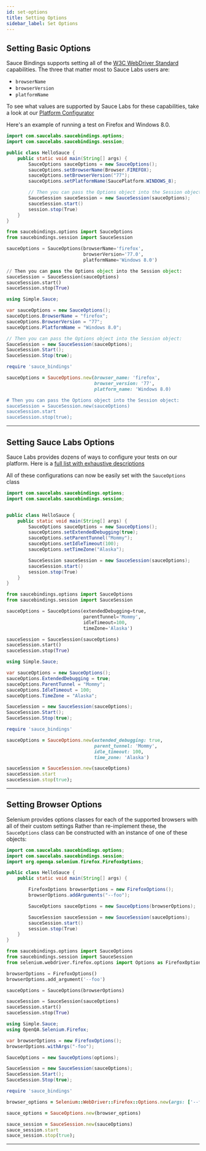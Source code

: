 ```yaml
---
id: set-options
title: Setting Options
sidebar_label: Set Options
---
```


## Setting Basic Options

Sauce Bindings supports setting all of the [W3C WebDriver Standard](https://www.w3.org/TR/webdriver/)
capabilities. The three that matter most to Sauce Labs users are: 
* `browserName`
* `browserVersion`
* `platformName`

To see what values are supported by Sauce Labs for these capabilities, take a look at our
[Platform Configurator](https://wiki.saucelabs.com/display/DOCS/Platform+Configurator#/)

Here's an example of running a test on Firefox and Windows 8.0.

<!--DOCUSAURUS_CODE_TABS-->
<!--Java-->

```java
import com.saucelabs.saucebindings.options;
import com.saucelabs.saucebindings.session;

public class HelloSauce {
    public static void main(String[] args) {
        SauceOptions sauceOptions = new SauceOptions();
        sauceOptions.setBrowserName(Browser.FIREFOX);
        sauceOptions.setBrowserVersion("77");
        sauceOptions.setPlatformName(SaucePlatform.WINDOWS_8);

        // Then you can pass the Options object into the Session object:
        SauceSession sauceSession = new SauceSession(sauceOptions);
        sauceSession.start()
        session.stop(True)
    }
}
```

<!--Python-->
```python
from saucebindings.options import SauceOptions
from saucebindings.session import SauceSession

sauceOptions = SauceOptions(browserName='firefox', 
                            browserVersion='77.0', 
                            platformName='Windows 8.0')

// Then you can pass the Options object into the Session object:
sauceSession = SauceSession(sauceOptions)
sauceSession.start()
sauceSession.stop(True)
```
<!--C#-->

```c#
using Simple.Sauce;

var sauceOptions = new SauceOptions();
sauceOptions.BrowserName = "firefox";
sauceOptions.BrowserVersion = "77";
sauceOptions.PlatformName = "Windows 8.0";

// Then you can pass the Options object into the Session object:
SauceSession = new SauceSession(sauceOptions);
SauceSession.Start();
SauceSession.Stop(true);
```
<!--Ruby-->
```ruby
require 'sauce_bindings'

sauceOptions = SauceOptions.new(browser_name: 'firefox',
                                browser_version: '77',
                                platform_name: 'Windows 8.0)

# Then you can pass the Options object into the Session object:
sauceSession = SauceSession.new(sauceOptions)
sauceSession.start
sauceSession.stop(true);
```
<!--END_DOCUSAURUS_CODE_TABS-->

___

## Setting Sauce Labs Options

Sauce Labs provides dozens of ways to configure your tests on our platform.
Here is a [full list with exhaustive descriptions](https://wiki.saucelabs.com/display/DOCS/Test+Configuration+Options)

All of these configurations can now be easily set with the `SauceOptions` class

<!--DOCUSAURUS_CODE_TABS-->
<!--Java-->

```java
import com.saucelabs.saucebindings.options;
import com.saucelabs.saucebindings.session;


public class HelloSauce {
    public static void main(String[] args) {
        SauceOptions sauceOptions = new SauceOptions();
        sauceOptions.setExtendedDebugging(true);
        sauceOptions.setParentTunnel("Mommy");
        sauceOptions.setIdleTimeout(100);
        sauceOptions.setTimeZone("Alaska");

        SauceSession sauceSession = new SauceSession(sauceOptions);
        sauceSession.start()
        session.stop(True)
    }
}
```

<!--Python-->
```python
from saucebindings.options import SauceOptions
from saucebindings.session import SauceSession

sauceOptions = SauceOptions(extendedDebugging=true, 
                            parentTunnel='Mommy', 
                            idleTimeout=100,
                            timeZone='Alaska')

sauceSession = SauceSession(sauceOptions)
sauceSession.start()
sauceSession.stop(True)
```
<!--C#-->

```c#
using Simple.Sauce;

var sauceOptions = new SauceOptions();
sauceOptions.ExtendedDebugging = true;
sauceOptions.ParentTunnel = "Mommy";
sauceOptions.IdleTimeout = 100;
sauceOptions.TimeZone = "Alaska";

SauceSession = new SauceSession(sauceOptions);
SauceSession.Start();
SauceSession.Stop(true);
```
<!--Ruby-->
```ruby
require 'sauce_bindings'

sauceOptions = SauceOptions.new(extended_debugging: true,
                                parent_tunnel: 'Mommy',
                                idle_timeout: 100,
                                time_zone: 'Alaska')

sauceSession = SauceSession.new(sauceOptions)
sauceSession.start
sauceSession.stop(true);
```
<!--END_DOCUSAURUS_CODE_TABS-->

___

## Setting Browser Options

Selenium provides options classes for each of the supported browsers with all of their custom settings
Rather than re-implement these, the `SauceOptions` class can be constructed with an instance of
one of these objects:

<!--DOCUSAURUS_CODE_TABS-->
<!--Java-->

```java
import com.saucelabs.saucebindings.options;
import com.saucelabs.saucebindings.session;
import org.openqa.selenium.firefox.FirefoxOptions;

public class HelloSauce {
    public static void main(String[] args) {

        FirefoxOptions browserOptions = new FirefoxOptions();
        browserOptions.addArguments("--foo");

        SauceOptions sauceOptions = new SauceOptions(browserOptions);

        SauceSession sauceSession = new SauceSession(sauceOptions);
        sauceSession.start()
        session.stop(True)
    }
}
```

<!--Python-->
```python
from saucebindings.options import SauceOptions
from saucebindings.session import SauceSession
from selenium.webdriver.firefox.options import Options as FirefoxOptions

browserOptions = FirefoxOptions()
browserOptions.add_argument('--foo')

sauceOptions = SauceOptions(browserOptions)

sauceSession = SauceSession(sauceOptions)
sauceSession.start()
sauceSession.stop(True)
```
<!--C#-->

```c#
using Simple.Sauce;
using OpenQA.Selenium.Firefox;

var browserOptions = new FirefoxOptions();
browserOptions.withArgs("-foo");

SauceOptions = new SauceOptions(options);

SauceSession = new SauceSession(sauceOptions);
SauceSession.Start();
SauceSession.Stop(true);
```
<!--Ruby-->
```ruby
require 'sauce_bindings'

browser_options = Selenium::WebDriver::Firefox::Options.new(args: ['--foo'])

sauce_options = SauceOptions.new(browser_options)

sauce_session = SauceSession.new(sauceOptions)
sauce_session.start
sauce_session.stop(true);
```
<!--END_DOCUSAURUS_CODE_TABS-->

___
